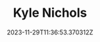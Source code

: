 ---
title: "Kyle Nichols"
category: "IndieWeb & Personal Blogs"
site_url: https://world.hey.com/kylenichols
feed_url: https://world.hey.com/kylenichols/feed.atom
date: 2023-11-29T11:36:53.370312Z
domain: world.hey.com

---